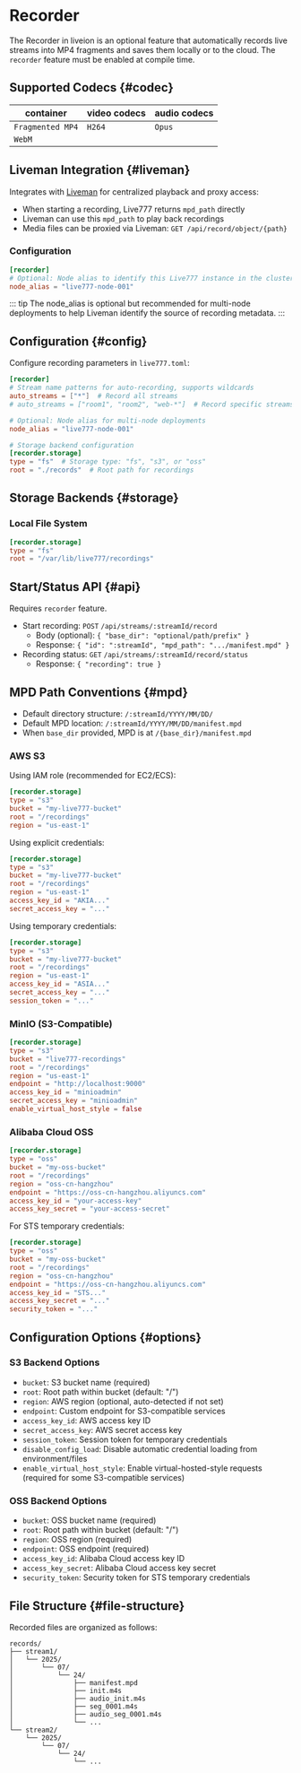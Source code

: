 # Recorder

The Recorder in liveion is an optional feature that automatically records live streams into MP4 fragments and saves them locally or to the cloud. The `recorder` feature must be enabled at compile time.

## Supported Codecs {#codec}

| container           | video codecs | audio codecs |
| ------------------- | ------------| ------------ |
| `Fragmented MP4`    | `H264`      | `Opus`       |
| `WebM`              |             |              |

## Liveman Integration {#liveman}

Integrates with [Liveman](/guide/liveman) for centralized playback and proxy access:

- When starting a recording, Live777 returns `mpd_path` directly
- Liveman can use this `mpd_path` to play back recordings
- Media files can be proxied via Liveman: `GET /api/record/object/{path}`

### Configuration

```toml
[recorder]
# Optional: Node alias to identify this Live777 instance in the cluster
node_alias = "live777-node-001"
```

::: tip
The node_alias is optional but recommended for multi-node deployments to help Liveman identify the source of recording metadata.
:::

## Configuration {#config}

Configure recording parameters in `live777.toml`:

```toml
[recorder]
# Stream name patterns for auto-recording, supports wildcards
auto_streams = ["*"]  # Record all streams
# auto_streams = ["room1", "room2", "web-*"]  # Record specific streams

# Optional: Node alias for multi-node deployments
node_alias = "live777-node-001"

# Storage backend configuration
[recorder.storage]
type = "fs"  # Storage type: "fs", "s3", or "oss"
root = "./records"  # Root path for recordings
```

## Storage Backends {#storage}

### Local File System

```toml
[recorder.storage]
type = "fs"
root = "/var/lib/live777/recordings"
```

## Start/Status API {#api}

Requires `recorder` feature.

- Start recording: `POST` `/api/streams/:streamId/record`
  - Body (optional): `{ "base_dir": "optional/path/prefix" }`
  - Response: `{ "id": ":streamId", "mpd_path": ".../manifest.mpd" }`
- Recording status: `GET` `/api/streams/:streamId/record/status`
  - Response: `{ "recording": true }`

## MPD Path Conventions {#mpd}

- Default directory structure: `/:streamId/YYYY/MM/DD/`
- Default MPD location: `/:streamId/YYYY/MM/DD/manifest.mpd`
- When `base_dir` provided, MPD is at `/{base_dir}/manifest.mpd`

### AWS S3

Using IAM role (recommended for EC2/ECS):
```toml
[recorder.storage]
type = "s3"
bucket = "my-live777-bucket"
root = "/recordings"
region = "us-east-1"
```

Using explicit credentials:
```toml
[recorder.storage]
type = "s3"
bucket = "my-live777-bucket"
root = "/recordings"
region = "us-east-1"
access_key_id = "AKIA..."
secret_access_key = "..."
```

Using temporary credentials:
```toml
[recorder.storage]
type = "s3"
bucket = "my-live777-bucket"
root = "/recordings"
region = "us-east-1"
access_key_id = "ASIA..."
secret_access_key = "..."
session_token = "..."
```

### MinIO (S3-Compatible)

```toml
[recorder.storage]
type = "s3"
bucket = "live777-recordings"
root = "/recordings"
region = "us-east-1"
endpoint = "http://localhost:9000"
access_key_id = "minioadmin"
secret_access_key = "minioadmin"
enable_virtual_host_style = false
```

### Alibaba Cloud OSS

```toml
[recorder.storage]
type = "oss"
bucket = "my-oss-bucket"
root = "/recordings"
region = "oss-cn-hangzhou"
endpoint = "https://oss-cn-hangzhou.aliyuncs.com"
access_key_id = "your-access-key"
access_key_secret = "your-access-secret"
```

For STS temporary credentials:
```toml
[recorder.storage]
type = "oss"
bucket = "my-oss-bucket"
root = "/recordings"
region = "oss-cn-hangzhou"
endpoint = "https://oss-cn-hangzhou.aliyuncs.com"
access_key_id = "STS..."
access_key_secret = "..."
security_token = "..."
```

## Configuration Options {#options}

### S3 Backend Options

- `bucket`: S3 bucket name (required)
- `root`: Root path within bucket (default: "/")
- `region`: AWS region (optional, auto-detected if not set)
- `endpoint`: Custom endpoint for S3-compatible services
- `access_key_id`: AWS access key ID
- `secret_access_key`: AWS secret access key
- `session_token`: Session token for temporary credentials
- `disable_config_load`: Disable automatic credential loading from environment/files
- `enable_virtual_host_style`: Enable virtual-hosted-style requests (required for some S3-compatible services)

### OSS Backend Options

- `bucket`: OSS bucket name (required)
- `root`: Root path within bucket (default: "/")
- `region`: OSS region (required)
- `endpoint`: OSS endpoint (required)
- `access_key_id`: Alibaba Cloud access key ID
- `access_key_secret`: Alibaba Cloud access key secret
- `security_token`: Security token for STS temporary credentials

## File Structure {#file-structure}

Recorded files are organized as follows:

```
records/
├── stream1/
│   └── 2025/
│       └── 07/
│           └── 24/
│               ├── manifest.mpd
│               ├── init.m4s
│               ├── audio_init.m4s
│               ├── seg_0001.m4s
│               ├── audio_seg_0001.m4s
│               └── ...
└── stream2/
    └── 2025/
        └── 07/
            └── 24/
                └── ...
```

